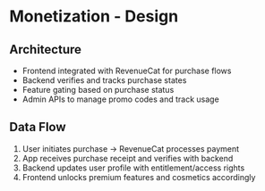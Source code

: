 # Monetization - Design

## Architecture

- Frontend integrated with RevenueCat for purchase flows  
- Backend verifies and tracks purchase states  
- Feature gating based on purchase status  
- Admin APIs to manage promo codes and track usage

## Data Flow

1. User initiates purchase → RevenueCat processes payment  
2. App receives purchase receipt and verifies with backend  
3. Backend updates user profile with entitlement/access rights  
4. Frontend unlocks premium features and cosmetics accordingly
